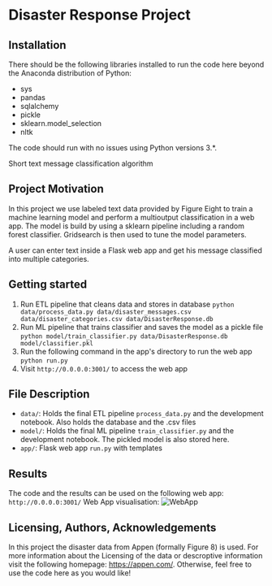 # Disaster Response Project

## Installation
There should be the following libraries installed to run the code here beyond the Anaconda distribution of Python: 
- sys
- pandas
- sqlalchemy
- pickle
- sklearn.model_selection
- nltk

The code should run with no issues using Python versions 3.*.

Short text message classification algorithm

## Project Motivation

In this project we use labeled text data provided by Figure Eight to train a machine learning model and perform a multioutput classification in a web app. The model is build by using a sklearn pipeline including a random forest classifier. Gridsearch is then used to tune the model parameters.

A user can enter text inside a Flask web app and get his message classified into multiple categories.

## Getting started

1. Run ETL pipeline that cleans data and stores in database
	`python data/process_data.py data/disaster_messages.csv data/disaster_categories.csv data/DisasterResponse.db`
2. Run ML pipeline that trains classifier and saves the model as a pickle file
	`python model/train_classifier.py data/DisasterResponse.db model/classifier.pkl`
3. Run the following command in the app's directory to run the web app
	`python run.py`
4. Visit `http://0.0.0.0:3001/` to access the web app

## File Description

* `data/`: Holds the final ETL pipeline `process_data.py` and the development notebook. Also holds the database and the .csv files
* `model/`: Holds the final ML pipeline `train_classifier.py` and the development notebook. The pickled model is also stored here.
* `app/`: Flask web app `run.py` with templates

## Results
The code and the results can be used on the following web app:  `http://0.0.0.0:3001/`
Web App visualisation:
![WebApp](https://user-images.githubusercontent.com/95216325/208512883-cc996c62-52a1-4f1e-bccb-7662a483d9a3.PNG)


## Licensing, Authors, Acknowledgements
In this project the disaster data from Appen (formally Figure 8) is used. For more information about the Licensing of the data or descroptive information visit the following homepage: https://appen.com/. Otherwise, feel free to use the code here as you would like!

